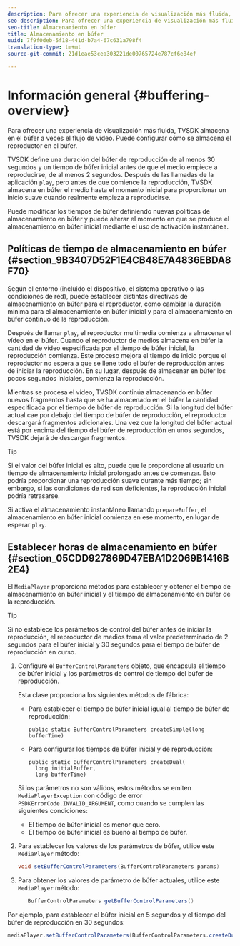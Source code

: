 ```yaml
---
description: Para ofrecer una experiencia de visualización más fluida, TVSDK almacena en el búfer a veces el flujo de vídeo. Puede configurar cómo se almacena el reproductor en el búfer.
seo-description: Para ofrecer una experiencia de visualización más fluida, TVSDK almacena en el búfer a veces el flujo de vídeo. Puede configurar cómo se almacena el reproductor en el búfer.
seo-title: Almacenamiento en búfer
title: Almacenamiento en búfer
uuid: 7f9f0deb-5f18-441d-b7a4-67c631a798f4
translation-type: tm+mt
source-git-commit: 21d1eae53cea303221de00765724e787cf6e84ef

---
```



# Información general {#buffering-overview}

Para ofrecer una experiencia de visualización más fluida, TVSDK almacena en el búfer a veces el flujo de vídeo. Puede configurar cómo se almacena el reproductor en el búfer.

TVSDK define una duración del búfer de reproducción de al menos 30 segundos y un tiempo de búfer inicial antes de que el medio empiece a reproducirse, de al menos 2 segundos. Después de las llamadas de la aplicación `play`, pero antes de que comience la reproducción, TVSDK almacena en búfer el medio hasta el momento inicial para proporcionar un inicio suave cuando realmente empieza a reproducirse.

Puede modificar los tiempos de búfer definiendo nuevas políticas de almacenamiento en búfer y puede alterar el momento en que se produce el almacenamiento en búfer inicial mediante el uso de activación instantánea.

## Políticas de tiempo de almacenamiento en búfer {#section_9B3407D52F1E4CB48E7A4836EBDA8F70}

Según el entorno (incluido el dispositivo, el sistema operativo o las condiciones de red), puede establecer distintas directivas de almacenamiento en búfer para el reproductor, como cambiar la duración mínima para el almacenamiento en búfer inicial y para el almacenamiento en búfer continuo de la reproducción.

Después de llamar `play`, el reproductor multimedia comienza a almacenar el vídeo en el búfer. Cuando el reproductor de medios almacena en búfer la cantidad de vídeo especificada por el tiempo de búfer inicial, la reproducción comienza. Este proceso mejora el tiempo de inicio porque el reproductor no espera a que se llene todo el búfer de reproducción antes de iniciar la reproducción. En su lugar, después de almacenar en búfer los pocos segundos iniciales, comienza la reproducción.

Mientras se procesa el vídeo, TVSDK continúa almacenando en búfer nuevos fragmentos hasta que se ha almacenado en el búfer la cantidad especificada por el tiempo de búfer de reproducción. Si la longitud del búfer actual cae por debajo del tiempo de búfer de reproducción, el reproductor descargará fragmentos adicionales. Una vez que la longitud del búfer actual está por encima del tiempo del búfer de reproducción en unos segundos, TVSDK dejará de descargar fragmentos.

>[!TIP]
>
>Si el valor del búfer inicial es alto, puede que le proporcione al usuario un tiempo de almacenamiento inicial prolongado antes de comenzar. Esto podría proporcionar una reproducción suave durante más tiempo; sin embargo, si las condiciones de red son deficientes, la reproducción inicial podría retrasarse.

Si activa el almacenamiento instantáneo llamando `prepareBuffer`, el almacenamiento en búfer inicial comienza en ese momento, en lugar de esperar `play`.

## Establecer horas de almacenamiento en búfer {#section_05CDD927869D47EBA1D2069B1416B2E4}

El `MediaPlayer` proporciona métodos para establecer y obtener el tiempo de almacenamiento en búfer inicial y el tiempo de almacenamiento en búfer de la reproducción.

>[!TIP]
>
>Si no establece los parámetros de control del búfer antes de iniciar la reproducción, el reproductor de medios toma el valor predeterminado de 2 segundos para el búfer inicial y 30 segundos para el tiempo de búfer de reproducción en curso.

1. Configure el `BufferControlParameters` objeto, que encapsula el tiempo de búfer inicial y los parámetros de control de tiempo del búfer de reproducción.

   Esta clase proporciona los siguientes métodos de fábrica:

   * Para establecer el tiempo de búfer inicial igual al tiempo de búfer de reproducción:

      ```
      public static BufferControlParameters createSimple(long bufferTime)
      ```

   * Para configurar los tiempos de búfer inicial y de reproducción:

      ```
      public static BufferControlParameters createDual( 
        long initialBuffer,  
        long bufferTime)
      ```
   Si los parámetros no son válidos, estos métodos se emiten `MediaPlayerException` con código de error `PSDKErrorCode.INVALID_ARGUMENT`, como cuando se cumplen las siguientes condiciones:

   * El tiempo de búfer inicial es menor que cero.
   * El tiempo de búfer inicial es bueno al tiempo de búfer.


1. Para establecer los valores de los parámetros de búfer, utilice este `MediaPlayer` método:

   ```java
   void setBufferControlParameters(BufferControlParameters params)
   ```

1. Para obtener los valores de parámetro de búfer actuales, utilice este `MediaPlayer` método:

   ```java
      BufferControlParameters getBufferControlParameters()  
   ```

<!--<a id="example_DE0580B3AD404635825D3301C1F096B6"></a>-->

Por ejemplo, para establecer el búfer inicial en 5 segundos y el tiempo del búfer de reproducción en 30 segundos:

```java
mediaPlayer.setBufferControlParameters(BufferControlParameters.createDual(5000, 30000));
```
